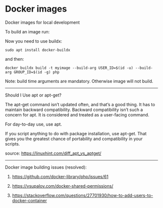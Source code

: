 # Docker images

Docker images for local development

To build an image run:

Now you need to use buildx:

```
sudo apt install docker-buildx
```

and then:

```
docker buildx build -t myimage --build-arg USER_ID=$(id -u) --build-arg GROUP_ID=$(id -g) php

```

Note: build time arguments are mandatory. Otherwise image will not build.

---

Should I Use apt or apt-get?

The apt-get command isn’t updated often, and that’s a good thing. It has to maintain backward compatibility. Backward compatibility isn’t such a concern for apt. It is considered and treated as a user-facing command.

For day-to-day use, use apt.

If you script anything to do with package installation, use apt-get. That gives you the greatest chance of portability and compatibility in your scripts.


source: https://linuxhint.com/diff_apt_vs_aptget/

---

Docker image building issues (resolved):
1) https://github.com/docker-library/php/issues/61

2) https://vsupalov.com/docker-shared-permissions/
 1) https://stackoverflow.com/questions/27701930/how-to-add-users-to-docker-container

